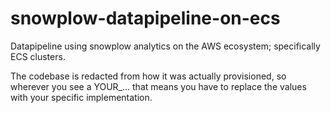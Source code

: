# snowplow-datapipeline-on-ecs
Datapipeline using snowplow analytics on the AWS ecosystem; specifically ECS clusters.

The codebase is redacted from how it was actually provisioned, so wherever you see a YOUR_... that means you have to replace the values with your specific implementation.
